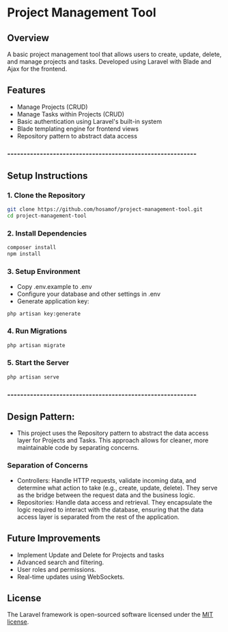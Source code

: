 # Project Management Tool

## Overview
A basic project management tool that allows users to create, update, delete, and manage projects and tasks. Developed using Laravel with Blade and Ajax for the frontend.

## Features
- Manage Projects (CRUD)
- Manage Tasks within Projects (CRUD)
- Basic authentication using Laravel's built-in system
- Blade templating engine for frontend views
- Repository pattern to abstract data access

### ---------------------------------------------------------- ###

## Setup Instructions

### 1. Clone the Repository
```bash
git clone https://github.com/hosamof/project-management-tool.git
cd project-management-tool
```

### 2. Install Dependencies
```bash
composer install
npm install
```

### 3. Setup Environment
- Copy .env.example to .env
- Configure your database and other settings in .env
- Generate application key:
```bash
php artisan key:generate
```

### 4. Run Migrations
```bash
php artisan migrate
```

### 5. Start the Server
```bash
php artisan serve
```

### ---------------------------------------------------------- ###

## Design Pattern:
- This project uses the Repository pattern to abstract the data access layer for Projects and Tasks. This approach allows for cleaner, more maintainable code by separating concerns.
### Separation of Concerns
- Controllers: Handle HTTP requests, validate incoming data, and determine what action to take (e.g., create, update, delete). They serve as the bridge between the request data and the business logic.
- Repositories: Handle data access and retrieval. They encapsulate the logic required to interact with the database, ensuring that the data access layer is separated from the rest of the application.

## Future Improvements
- Implement Update and Delete for Projects and tasks
- Advanced search and filtering.
- User roles and permissions.
- Real-time updates using WebSockets.


## License

The Laravel framework is open-sourced software licensed under the [MIT license](https://opensource.org/licenses/MIT).
